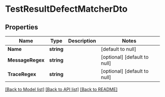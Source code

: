 # TestResultDefectMatcherDto

## Properties
Name | Type | Description | Notes
------------ | ------------- | ------------- | -------------
**Name** | **string** |  | [default to null]
**MessageRegex** | **string** |  | [optional] [default to null]
**TraceRegex** | **string** |  | [optional] [default to null]

[[Back to Model list]](../README.md#documentation-for-models) [[Back to API list]](../README.md#documentation-for-api-endpoints) [[Back to README]](../README.md)

